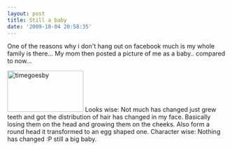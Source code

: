 ```yaml
---
layout: post
title: Still a baby
date: '2009-10-04 20:58:35'
---
```


One of the reasons why i don't hang out on facebook much is my whole family is there...
My mom then posted a picture of me as a baby.. compared to now...

<a href="http://geekyogre.com/content/images/2009/10/timegoesby.png"><img class="alignnone size-full wp-image-892" title="timegoesby" src="http://geekyogre.com/content/images/2009/10/timegoesby.png" alt="timegoesby" width="174" height="95" /></a>
Looks wise: Not much has changed just grew teeth and got the distribution of hair has changed in my face. Basically losing them on the head and growing them on the cheeks. Also form a round head it transformed to an egg shaped one.
Character wise: Nothing has changed :P still a big baby.